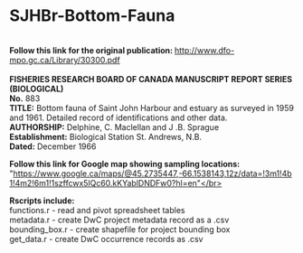 # SJHBr-Bottom-Fauna
</br><strong>Follow this link for the original publication: </strong>http://www.dfo-mpo.gc.ca/Library/30300.pdf</br></br>
<strong>FISHERIES RESEARCH BOARD OF CANADA MANUSCRIPT REPORT SERIES (BIOLOGICAL)</strong></br>
<strong>No.</strong> 883</br>
<strong>TITLE:</strong> Bottom fauna of Saint John Harbour and estuary as surveyed in 1959 and 1961. Detailed record of identifications and other data.</br> 
<strong>AUTHORSHIP:</strong> Delphine, C. Maclellan and J .B. Sprague</br> 
<strong>Establishment:</strong> Biological Station St. Andrews, N.B.</br>
<strong>Dated:</strong> December 1966</br>

<strong>Follow this link for Google map showing sampling locations:</strong></br> "https://www.google.ca/maps/@45.2735447,-66.1538143,12z/data=!3m1!4b1!4m2!6m1!1szffcwx5lQc60.kKYablDNDFw0?hl=en"</br>

<strong>Rscripts include:</strong></br>
functions.r - read and pivot spreadsheet tables</br>
metadata.r - create DwC project metadata record as a .csv</br>
bounding_box.r - create shapefile for project bounding box</br>
get_data.r - create DwC occurrence records as .csv</br>
